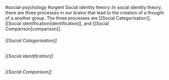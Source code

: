 #social-psychology #urgent
Social identity theory::In social identity theory, there are three processes in our brains that lead to the creation of a thought of a another group. The three processes are [[Social Categorisation]], [[Social identification|identification]], and [[Social Comparison|comparison]].
<!--SR:!2023-11-08,1,170-->
###### [[Social Categorisation]]
###### [[Social identification]]
###### [[Social Comparison]]